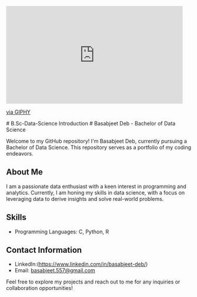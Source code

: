 <iframe src="https://giphy.com/embed/7BurliewSdqFO" width="480" height="265" frameBorder="0" class="giphy-embed" allowFullScreen></iframe><p><a href="https://giphy.com/gifs/sky-pretty-7BurliewSdqFO">via GIPHY</a></p>
# B.Sc-Data-Science
Introduction 
# Basabjeet Deb - Bachelor of Data Science

Welcome to my GitHub repository! I'm Basabjeet Deb, currently pursuing a Bachelor of Data Science. This repository serves as a portfolio of my coding endeavors.

## About Me

I am a passionate data enthusiast with a keen interest in programming and analytics. Currently, I am honing my skills in data science, with a focus on leveraging data to derive insights and solve real-world problems.

## Skills

- Programming Languages: C, Python, R

## Contact Information

- LinkedIn:(https://www.linkedin.com/in/basabjeet-deb/)
- Email: basabjeet.557@gmail.com

Feel free to explore my projects and reach out to me for any inquiries or collaboration opportunities!
